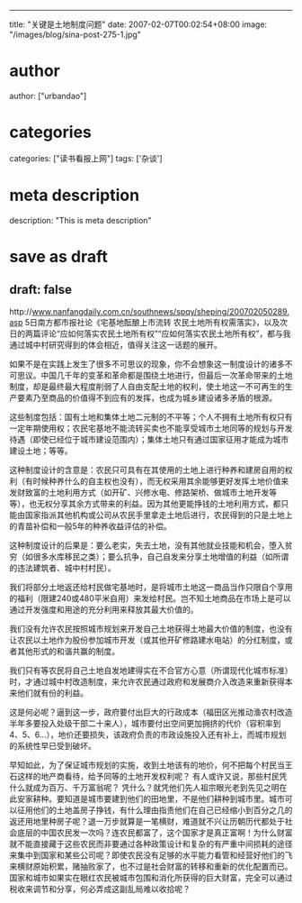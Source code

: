 
---
title: "关键是土地制度问题"
date: 2007-02-07T00:02:54+08:00
image: "/images/blog/sina-post-275-1.jpg"
# author
author: ["urbandao"]
# categories
categories: ["读书看报上网"]
tags: ['杂谈']
# meta description
description: "This is meta description"
# save as draft
draft: false
---

http&#58;//www.nanfangdaily.com.cn/southnews/spqy/sheping/200702050289.asp
5日南方都市报社论《宅基地酝酿上市流转
农民土地所有权需落实》，以及次日的两篇评论“应如何落实农民土地所有权”“应如何落实农民土地所有权”，都与我通过城中村研究得到的体会相近，值得关注这一话题的展开。

如果不是在实践上发生了很多不可思议的现象，你不会想象这一制度设计的诸多不可思议。中国几千年的变革和革命都是围绕土地进行，但最后一次革命带来的土地制度，却是最终最大程度削弱了人自由支配土地的权利，使土地这一不可再生的生产要素乃至商品的价值得不到应有的发挥，也成为城乡建设诸多矛盾的根源。

这些制度包括：国有土地和集体土地二元制的不平等；个人不拥有土地所有权只有一定年期使用权；农民宅基地不能流转买卖也不能享受城市土地同等的规划与开发待遇（即使已经位于城市建设范围内）；集体土地只有通过国家征用才能成为城市建设土地；等等。

这种制度设计的含意是：农民只可具有在其使用的土地上进行种养和建房自用的权利（有时候种养什么的自主权也没有），而无权采用其余能够更好发挥土地价值来发财致富的土地利用方式（如开矿、兴修水电、修路架桥、做城市土地开发等等），也无权分享其余方式带来的利益。因为其他更能挣钱的土地利用方式，都只能由国家指派其他机构或公司从农民手里拿走土地后进行，农民得到的只是土地上的青苗补偿和一般5年的种养收益评估的补偿。

这种制度设计的后果是：要么老实，失去土地，没有其他就业技能和机会，堕入贫穷（如很多水库移民之类）；要么抗争，自己自发来分享土地增值的利益（如所谓的违法建筑者、城中村村民）。

我们将部分土地返还给村民做宅基地时，是将城市土地这一商品当作只限自个享用的福利（限建240或480平米自用）来发给村民。岂不知土地商品在市场上是可以通过开发强度和用途的充分利用来释放其最大价值的。

我们没有允许农民按照城市规划来开发自己土地获得土地最大价值的制度，也没有让农民以土地作为股份参加城市开发（或其他开矿修路建水电站）的分红制度，或者其他形式的和谐共赢的制度。

我们只有等农民将自己土地自发地建得实在不合官方心意（所谓现代化城市标准）时，才通过城中村改造制度，来允许农民通过政府和发展商介入改造来重新获得本来他们就有份的利益。

这是何必呢？逼到这一步，政府要付出巨大的行政成本（福田区光推动渔农村改造半年多要投入处级干部二十来人），城市要付出空间更加拥挤的代价（容积率到4、5、6...），地价还要损失，该政府负责的市政设施投入还有补上，而城市规划的系统性早已受到破坏。

早知如此，为了保证城市规划的实施，收到土地该有的地价，何不把每个村民当王石这样的地产商看待，给予同等的土地开发权利呢？
有人或许又说，那些村民凭什么就成为百万、千万富翁呢？
凭什么？就凭他们先人祖宗眼光老到先见之明在此安家耕种。要知道是城市要建到他们的田地里，不是他们耕种到城市里。城市可以征用他们的土地盖房子挣钱，有什么理由指责他们在自己已经缩小到百分之几的返还用地里种房子呢？退一万步就算是一笔横财，难道就不兴让历朝历代都处于社会底层的中国农民发一次吗？连农民都富了，这个国家才是真正富啊！为什么财富就不能直接藏于这些农民而非要通过各种政策设计和复杂的有严重中间损耗的途径来集中到国家和某些公司呢？即使农民没有足够的水平能力看管和经营好他们的飞来横财原始积累，赌抽败家了，也不过是社会财富的转移和重新的优化配置而已。国家和城市如果实在眼红农民被城市包围和消化所获得的巨大财富，完全可以通过税收来调节和分享，何必弄成这副乱局难以收拾呢？
